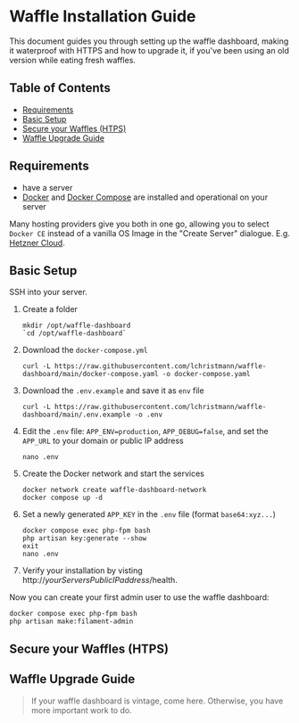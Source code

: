 # Waffle Installation Guide <!-- omit in toc -->

This document guides you through setting up the waffle dashboard, making it waterproof with HTTPS and how to upgrade it, if you've been using an old version while eating fresh waffles.

## Table of Contents <!-- omit in toc -->

- [Requirements](#requirements)
- [Basic Setup](#basic-setup)
- [Secure your Waffles (HTPS)](#secure-your-waffles-htps)
- [Waffle Upgrade Guide](#waffle-upgrade-guide)

## Requirements

- have a server
- [Docker](https://docs.docker.com/get-started/get-docker/) and [Docker Compose](https://docs.docker.com/compose/install/) are installed and operational on your server

Many hosting providers give you both in one go, allowing you to select `Docker CE` instead of a vanilla OS Image in the "Create Server" dialogue. E.g. [Hetzner Cloud](https://www.hetzner.com/de/cloud).

## Basic Setup

SSH into your server.

1. Create a folder
    ```shell
    mkdir /opt/waffle-dashboard
    `cd /opt/waffle-dashboard`
    ```
2. Download the `docker-compose.yml`
    ```shell
    curl -L https://raw.githubusercontent.com/lchristmann/waffle-dashboard/main/docker-compose.yaml -o docker-compose.yaml
    ```
3. Download the `.env.example` and save it as `env` file
    ```shell
    curl -L https://raw.githubusercontent.com/lchristmann/waffle-dashboard/main/.env.example -o .env
    ```
4. Edit the `.env` file: `APP_ENV=production`, `APP_DEBUG=false`, and set the `APP_URL` to your domain or public IP address
    ```shell
    nano .env
    ```
5. Create the Docker network and start the services
    ```shell
    docker network create waffle-dashboard-network
    docker compose up -d
    ```
6. Set a newly generated `APP_KEY` in the `.env` file (format `base64:xyz...`)
    ```shell
    docker compose exec php-fpm bash
    php artisan key:generate --show
    exit
    nano .env 
    ```
7. Verify your installation by visting http://_yourServersPublicIPaddress_/health.

Now you can create your first admin user to use the waffle dashboard:

````shell
docker compose exec php-fpm bash
php artisan make:filament-admin
````

## Secure your Waffles (HTPS)

## Waffle Upgrade Guide

> If your waffle dashboard is vintage, come here. Otherwise, you have more important work to do.
